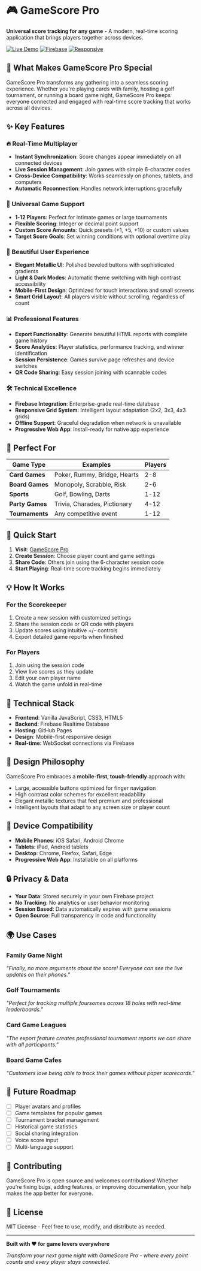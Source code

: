 # 🎮 GameScore Pro

**Universal score tracking for any game** - A modern, real-time scoring application that brings players together across devices.

[![Live Demo](https://img.shields.io/badge/Live%20Demo-GameScore%20Pro-blue?style=for-the-badge)](https://kappter.github.io/kappscore/)
[![Firebase](https://img.shields.io/badge/Firebase-Real--time-orange?style=for-the-badge)](https://firebase.google.com/)
[![Responsive](https://img.shields.io/badge/Design-Mobile%20First-green?style=for-the-badge)](https://kappter.github.io/kappscore/)

## 🌟 What Makes GameScore Pro Special

GameScore Pro transforms any gathering into a seamless scoring experience. Whether you're playing cards with family, hosting a golf tournament, or running a board game night, GameScore Pro keeps everyone connected and engaged with real-time score tracking that works across all devices.

## ✨ Key Features

### 🔥 Real-Time Multiplayer
- **Instant Synchronization**: Score changes appear immediately on all connected devices
- **Live Session Management**: Join games with simple 6-character codes
- **Cross-Device Compatibility**: Works seamlessly on phones, tablets, and computers
- **Automatic Reconnection**: Handles network interruptions gracefully

### 🎯 Universal Game Support
- **1-12 Players**: Perfect for intimate games or large tournaments
- **Flexible Scoring**: Integer or decimal point support
- **Custom Score Amounts**: Quick presets (+1, +5, +10) or custom values
- **Target Score Goals**: Set winning conditions with optional overtime play

### 🎨 Beautiful User Experience
- **Elegant Metallic UI**: Polished beveled buttons with sophisticated gradients
- **Light & Dark Modes**: Automatic theme switching with high contrast accessibility
- **Mobile-First Design**: Optimized for touch interactions and small screens
- **Smart Grid Layout**: All players visible without scrolling, regardless of count

### 📊 Professional Features
- **Export Functionality**: Generate beautiful HTML reports with complete game history
- **Score Analytics**: Player statistics, performance tracking, and winner identification
- **Session Persistence**: Games survive page refreshes and device switches
- **QR Code Sharing**: Easy session joining with scannable codes

### 🛠️ Technical Excellence
- **Firebase Integration**: Enterprise-grade real-time database
- **Responsive Grid System**: Intelligent layout adaptation (2x2, 3x3, 4x3 grids)
- **Offline Support**: Graceful degradation when network is unavailable
- **Progressive Web App**: Install-ready for native app experience

## 🎲 Perfect For

| Game Type | Examples | Players |
|-----------|----------|---------|
| **Card Games** | Poker, Rummy, Bridge, Hearts | 2-8 |
| **Board Games** | Monopoly, Scrabble, Risk | 2-6 |
| **Sports** | Golf, Bowling, Darts | 1-12 |
| **Party Games** | Trivia, Charades, Pictionary | 4-12 |
| **Tournaments** | Any competitive event | 1-12 |

## 🚀 Quick Start

1. **Visit**: [GameScore Pro](https://kappter.github.io/kappscore/)
2. **Create Session**: Choose player count and game settings
3. **Share Code**: Others join using the 6-character session code
4. **Start Playing**: Real-time score tracking begins immediately

## 💡 How It Works

### For the Scorekeeper
1. Create a new session with customized settings
2. Share the session code or QR code with players
3. Update scores using intuitive +/- controls
4. Export detailed game reports when finished

### For Players
1. Join using the session code
2. View live scores as they update
3. Edit your own player name
4. Watch the game unfold in real-time

## 🔧 Technical Stack

- **Frontend**: Vanilla JavaScript, CSS3, HTML5
- **Backend**: Firebase Realtime Database
- **Hosting**: GitHub Pages
- **Design**: Mobile-first responsive design
- **Real-time**: WebSocket connections via Firebase

## 🎨 Design Philosophy

GameScore Pro embraces a **mobile-first, touch-friendly** approach with:
- Large, accessible buttons optimized for finger navigation
- High contrast color schemes for excellent readability
- Elegant metallic textures that feel premium and professional
- Intelligent layouts that adapt to any screen size or player count

## 📱 Device Compatibility

- **Mobile Phones**: iOS Safari, Android Chrome
- **Tablets**: iPad, Android tablets
- **Desktop**: Chrome, Firefox, Safari, Edge
- **Progressive Web App**: Installable on all platforms

## 🔒 Privacy & Data

- **Your Data**: Stored securely in your own Firebase project
- **No Tracking**: No analytics or user behavior monitoring
- **Session Based**: Data automatically expires with game sessions
- **Open Source**: Full transparency in code and functionality

## 🌍 Use Cases

### Family Game Night
*"Finally, no more arguments about the score! Everyone can see the live updates on their phones."*

### Golf Tournaments
*"Perfect for tracking multiple foursomes across 18 holes with real-time leaderboards."*

### Card Game Leagues
*"The export feature creates professional tournament reports we can share with all participants."*

### Board Game Cafes
*"Customers love being able to track their games without paper scorecards."*

## 🎯 Future Roadmap

- [ ] Player avatars and profiles
- [ ] Game templates for popular games
- [ ] Tournament bracket management
- [ ] Historical game statistics
- [ ] Social sharing integration
- [ ] Voice score input
- [ ] Multi-language support

## 🤝 Contributing

GameScore Pro is open source and welcomes contributions! Whether you're fixing bugs, adding features, or improving documentation, your help makes the app better for everyone.

## 📄 License

MIT License - Feel free to use, modify, and distribute as needed.

---

**Built with ❤️ for game lovers everywhere**

*Transform your next game night with GameScore Pro - where every point counts and every player stays connected.*

